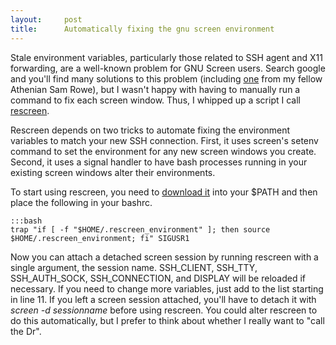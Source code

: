 ```yaml
---
layout:     post
title:      Automatically fixing the gnu screen environment
---
```



Stale environment variables, particularly those related to SSH agent and X11 forwarding, are a well-known problem for GNU Screen users. Search google and you'll find many solutions to this problem (including [one](http://samrowe.com/wordpress/ssh-agent-and-gnu-screen/) from my fellow Athenian Sam Rowe), but I wasn't happy with having to manually run a command to fix each screen window. Thus, I whipped up a script I call [rescreen](https///github.com/sciurus/splatbang/blob/master/rescreen).

Rescreen depends on two tricks to automate fixing the environment variables to match your new SSH connection. First, it uses screen's setenv command to set the environment for any new screen windows you create. Second, it uses a signal handler to have bash processes running in your existing screen windows alter their environments.

To start using rescreen, you need to [download it](https///raw.github.com/sciurus/splatbang/master/rescreen) into your $PATH and then place the following in your bashrc.

	:::bash
	trap "if [ -f "$HOME/.rescreen_environment" ]; then source $HOME/.rescreen_environment; fi" SIGUSR1


Now you can attach a detached screen session by running rescreen with a single argument, the session name. SSH_CLIENT, SSH_TTY, SSH_AUTH_SOCK, SSH_CONNECTION, and DISPLAY will be reloaded if necessary.  If you need to change more variables, just add to the list starting in line 11. If you left a screen session attached, you'll have to detach it with *screen -d sessionname* before using rescreen. You could alter rescreen to do this automatically, but I prefer to think about whether I really want to "call the Dr".





